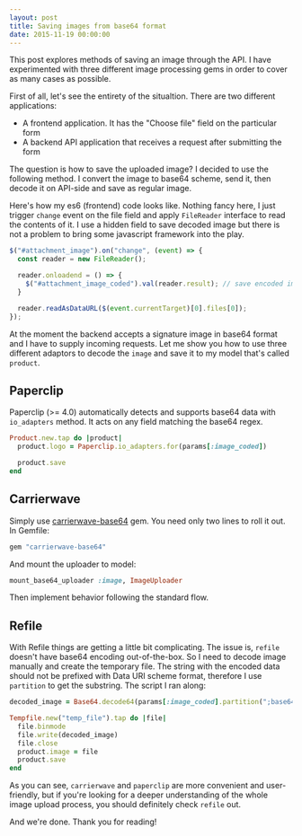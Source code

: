 ```yaml
---
layout: post
title: Saving images from base64 format
date: 2015-11-19 00:00:00
---
```


This post explores methods of saving an image through the API. I have experimented with three different image processing gems in order to cover as many cases as possible.

First of all, let's see the entirety of the situaltion. There are two different applications:

* A frontend application. It has the "Choose file" field on the particular form
* A backend API application that receives a request after submitting the form

The question is how to save the uploaded image? I decided to use the following method. I convert the image to base64 scheme, send it, then decode it on API-side and save as regular image.

Here's how my es6 (frontend) code looks like. Nothing fancy here, I just trigger `change` event on the file field and apply `FileReader` interface to read the contents of it. I use a hidden field to save decoded image but there is not a problem to bring some javascript framework into the play.

```javascript
$("#attachment_image").on("change", (event) => {
  const reader = new FileReader();

  reader.onloadend = () => {
    $("#attachment_image_coded").val(reader.result); // save encoded image
  }

  reader.readAsDataURL($(event.currentTarget)[0].files[0]);
});
```

At the moment the backend accepts a signature image in base64 format and I have to supply incoming requests. Let me show you how to use three different adaptors to decode the `image` and save it to my model that's called `product`.

## Paperclip

Paperclip (>= 4.0) automatically detects and supports base64 data with `io_adapters` method. It acts on any field matching the base64 regex.

```ruby
Product.new.tap do |product|
  product.logo = Paperclip.io_adapters.for(params[:image_coded])

  product.save
end
```

## Carrierwave

Simply use [carrierwave-base64](https://github.com/lebedev-yury/carrierwave-base64) gem. You need only two lines to roll it out. In Gemfile:

```ruby
gem "carrierwave-base64"
```

And mount the uploader to model:

```ruby
mount_base64_uploader :image, ImageUploader
```
Then implement behavior following the standard flow.

## Refile

With Refile things are getting a little bit complicating. The issue is, `refile` doesn't have base64 encoding out-of-the-box. So I need to decode image manually and create the temporary file. The string with the encoded data should not be prefixed with Data URI scheme format, therefore I use `partition` to get the substring. The script I ran along:

```ruby
decoded_image = Base64.decode64(params[:image_coded].partition(";base64,").last)

Tempfile.new("temp_file").tap do |file|
  file.binmode
  file.write(decoded_image)
  file.close
  product.image = file
  product.save
end
```
As you can see, `carrierwave` and `paperclip` are more convenient and user-friendly, but if you're looking for a deeper understanding of the whole image upload process, you should definitely check `refile` out.

And we're done. Thank you for reading!
